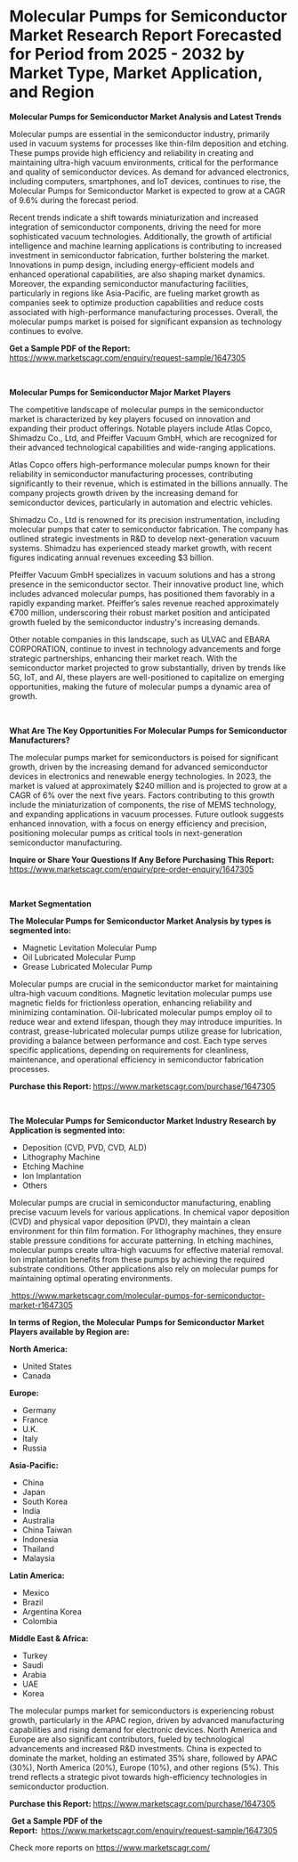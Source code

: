<p><h1>Molecular Pumps for Semiconductor Market Research Report Forecasted for Period from 2025 -  2032 by Market Type, Market Application, and Region</h1></p><p><strong>Molecular Pumps for Semiconductor Market Analysis and Latest Trends</strong></p>
<p><p>Molecular pumps are essential in the semiconductor industry, primarily used in vacuum systems for processes like thin-film deposition and etching. These pumps provide high efficiency and reliability in creating and maintaining ultra-high vacuum environments, critical for the performance and quality of semiconductor devices. As demand for advanced electronics, including computers, smartphones, and IoT devices, continues to rise, the Molecular Pumps for Semiconductor Market is expected to grow at a CAGR of 9.6% during the forecast period.</p><p>Recent trends indicate a shift towards miniaturization and increased integration of semiconductor components, driving the need for more sophisticated vacuum technologies. Additionally, the growth of artificial intelligence and machine learning applications is contributing to increased investment in semiconductor fabrication, further bolstering the market. Innovations in pump design, including energy-efficient models and enhanced operational capabilities, are also shaping market dynamics. Moreover, the expanding semiconductor manufacturing facilities, particularly in regions like Asia-Pacific, are fueling market growth as companies seek to optimize production capabilities and reduce costs associated with high-performance manufacturing processes. Overall, the molecular pumps market is poised for significant expansion as technology continues to evolve.</p></p>
<p><strong>Get a Sample PDF of the Report:&nbsp;</strong> <a href="https://www.marketscagr.com/enquiry/request-sample/1647305?utm_campaign=2935&utm_medium=2&utm_source=Github&utm_content=ia&utm_term=29032025&utm_id=molecular-pumps-for-semiconductor">https://www.marketscagr.com/enquiry/request-sample/1647305</a></p>
<p>&nbsp;</p>
<p><strong>Molecular Pumps for Semiconductor Major Market Players</strong></p>
<p><p>The competitive landscape of molecular pumps in the semiconductor market is characterized by key players focused on innovation and expanding their product offerings. Notable players include Atlas Copco, Shimadzu Co., Ltd, and Pfeiffer Vacuum GmbH, which are recognized for their advanced technological capabilities and wide-ranging applications.</p><p>Atlas Copco offers high-performance molecular pumps known for their reliability in semiconductor manufacturing processes, contributing significantly to their revenue, which is estimated in the billions annually. The company projects growth driven by the increasing demand for semiconductor devices, particularly in automation and electric vehicles.</p><p>Shimadzu Co., Ltd is renowned for its precision instrumentation, including molecular pumps that cater to semiconductor fabrication. The company has outlined strategic investments in R&D to develop next-generation vacuum systems. Shimadzu has experienced steady market growth, with recent figures indicating annual revenues exceeding $3 billion.</p><p>Pfeiffer Vacuum GmbH specializes in vacuum solutions and has a strong presence in the semiconductor sector. Their innovative product line, which includes advanced molecular pumps, has positioned them favorably in a rapidly expanding market. Pfeiffer’s sales revenue reached approximately €700 million, underscoring their robust market position and anticipated growth fueled by the semiconductor industry's increasing demands.</p><p>Other notable companies in this landscape, such as ULVAC and EBARA CORPORATION, continue to invest in technology advancements and forge strategic partnerships, enhancing their market reach. With the semiconductor market projected to grow substantially, driven by trends like 5G, IoT, and AI, these players are well-positioned to capitalize on emerging opportunities, making the future of molecular pumps a dynamic area of growth.</p></p>
<p>&nbsp;</p>
<p><strong>What Are The Key Opportunities For Molecular Pumps for Semiconductor Manufacturers?</strong></p>
<p><p>The molecular pumps market for semiconductors is poised for significant growth, driven by the increasing demand for advanced semiconductor devices in electronics and renewable energy technologies. In 2023, the market is valued at approximately $240 million and is projected to grow at a CAGR of 6% over the next five years. Factors contributing to this growth include the miniaturization of components, the rise of MEMS technology, and expanding applications in vacuum processes. Future outlook suggests enhanced innovation, with a focus on energy efficiency and precision, positioning molecular pumps as critical tools in next-generation semiconductor manufacturing.</p></p>
<p><strong>Inquire or Share Your Questions If Any Before Purchasing This Report:</strong> <a href="https://www.marketscagr.com/enquiry/pre-order-enquiry/1647305?utm_campaign=2935&utm_medium=2&utm_source=Github&utm_content=ia&utm_term=29032025&utm_id=molecular-pumps-for-semiconductor">https://www.marketscagr.com/enquiry/pre-order-enquiry/1647305</a></p>
<p>&nbsp;</p>
<p><strong>Market Segmentation</strong></p>
<p><strong>The Molecular Pumps for Semiconductor Market Analysis by types is segmented into:</strong></p>
<p><ul><li>Magnetic Levitation Molecular Pump</li><li>Oil Lubricated Molecular Pump</li><li>Grease Lubricated Molecular Pump</li></ul></p>
<p><p>Molecular pumps are crucial in the semiconductor market for maintaining ultra-high vacuum conditions. Magnetic levitation molecular pumps use magnetic fields for frictionless operation, enhancing reliability and minimizing contamination. Oil-lubricated molecular pumps employ oil to reduce wear and extend lifespan, though they may introduce impurities. In contrast, grease-lubricated molecular pumps utilize grease for lubrication, providing a balance between performance and cost. Each type serves specific applications, depending on requirements for cleanliness, maintenance, and operational efficiency in semiconductor fabrication processes.</p></p>
<p><strong>Purchase this Report:&nbsp;</strong><a href="https://www.marketscagr.com/purchase/1647305?utm_campaign=2935&utm_medium=2&utm_source=Github&utm_content=ia&utm_term=29032025&utm_id=molecular-pumps-for-semiconductor">https://www.marketscagr.com/purchase/1647305</a></p>
<p>&nbsp;</p>
<p><strong>The Molecular Pumps for Semiconductor Market Industry Research by Application is segmented into:</strong></p>
<p><ul><li>Deposition (CVD, PVD, CVD, ALD)</li><li>Lithography Machine</li><li>Etching Machine</li><li>Ion Implantation</li><li>Others</li></ul></p>
<p><p>Molecular pumps are crucial in semiconductor manufacturing, enabling precise vacuum levels for various applications. In chemical vapor deposition (CVD) and physical vapor deposition (PVD), they maintain a clean environment for thin film formation. For lithography machines, they ensure stable pressure conditions for accurate patterning. In etching machines, molecular pumps create ultra-high vacuums for effective material removal. Ion implantation benefits from these pumps by achieving the required substrate conditions. Other applications also rely on molecular pumps for maintaining optimal operating environments.</p></p>
<p><a href="https://www.marketscagr.com/molecular-pumps-for-semiconductor-market-r1647305?utm_campaign=2935&utm_medium=2&utm_source=Github&utm_content=ia&utm_term=29032025&utm_id=molecular-pumps-for-semiconductor">&nbsp;https://www.marketscagr.com/molecular-pumps-for-semiconductor-market-r1647305</a></p>
<p><strong>In terms of Region, the Molecular Pumps for Semiconductor Market Players available by Region are:</strong></p>
<p>
    <p> <strong> North America: </strong>
        <ul>
            <li>United States</li>
            <li>Canada</li>
        </ul>
        </p> 
    <p> <strong> Europe: </strong>
        <ul>
            <li>Germany</li>
            <li>France</li>
            <li>U.K.</li>
            <li>Italy</li>
            <li>Russia</li>
        </ul>
        </p> 
    <p> <strong> Asia-Pacific: </strong>
        <ul>
            <li>China</li>
            <li>Japan</li>
            <li>South Korea</li>
            <li>India</li>
            <li>Australia</li>
            <li>China Taiwan</li>
            <li>Indonesia</li>
            <li>Thailand</li>
            <li>Malaysia</li>
        </ul>
        </p> 
    <p> <strong> Latin America: </strong>
        <ul>
            <li>Mexico</li>
            <li>Brazil</li>
            <li>Argentina Korea</li>
            <li>Colombia</li>
        </ul>
        </p> 
    <p> <strong> Middle East & Africa: </strong>
        <ul>
            <li>Turkey</li>
            <li>Saudi</li>
            <li>Arabia</li>
            <li>UAE</li>
            <li>Korea</li>
        </ul>
    </p>
    </p>
<p><p>The molecular pumps market for semiconductors is experiencing robust growth, particularly in the APAC region, driven by advanced manufacturing capabilities and rising demand for electronic devices. North America and Europe are also significant contributors, fueled by technological advancements and increased R&D investments. China is expected to dominate the market, holding an estimated 35% share, followed by APAC (30%), North America (20%), Europe (10%), and other regions (5%). This trend reflects a strategic pivot towards high-efficiency technologies in semiconductor production.</p></p>
<p><strong>Purchase this Report: </strong><a href="https://www.marketscagr.com/purchase/1647305?utm_campaign=2935&utm_medium=2&utm_source=Github&utm_content=ia&utm_term=29032025&utm_id=molecular-pumps-for-semiconductor">https://www.marketscagr.com/purchase/1647305</a></p>
<p>&nbsp;<strong>Get a Sample PDF of the Report:&nbsp;&nbsp;</strong><a href="https://www.marketscagr.com/enquiry/request-sample/1647305?utm_campaign=2935&utm_medium=2&utm_source=Github&utm_content=ia&utm_term=29032025&utm_id=molecular-pumps-for-semiconductor">https://www.marketscagr.com/enquiry/request-sample/1647305</a></p>
<p><strong></strong></p>
<p>Check more reports on <a href="https://www.marketscagr.com/?utm_campaign=2935&utm_medium=2&utm_source=Github&utm_content=ia&utm_term=29032025&utm_id=molecular-pumps-for-semiconductor">https://www.marketscagr.com/</a></p>